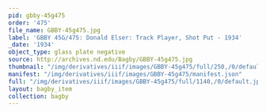 ```yaml
---
pid: gbby-45g475
order: '475'
file_name: GBBY-45g475.jpg
label: 'GBBY 45G/475: Donald Elser: Track Player, Shot Put - 1934'
_date: '1934'
object_type: glass plate negative
source: http://archives.nd.edu/Bagby/GBBY-45g475.jpg
thumbnail: "/img/derivatives/iiif/images/GBBY-45g475/full/250,/0/default.jpg"
manifest: "/img/derivatives/iiif/images/GBBY-45g475/manifest.json"
full: "/img/derivatives/iiif/images/GBBY-45g475/full/1140,/0/default.jpg"
layout: bagby_item
collection: bagby
---
```


